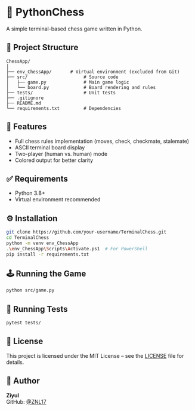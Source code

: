 # 🧠 PythonChess

A simple terminal-based chess game written in Python.

## 📁 Project Structure

```
ChessApp/
│
├── env_ChessApp/       # Virtual environment (excluded from Git)
├── src/                     # Source code
│   ├── game.py              # Main game logic
│   └── board.py             # Board rendering and rules
├── tests/                   # Unit tests
├── .gitignore
├── README.md
└── requirements.txt         # Dependencies
```

## 🚀 Features

- Full chess rules implementation (moves, check, checkmate, stalemate)
- ASCII terminal board display
- Two-player (human vs. human) mode
- Colored output for better clarity

## ✅ Requirements

- Python 3.8+
- Virtual environment recommended

## ⚙️ Installation

```bash
git clone https://github.com/your-username/TerminalChess.git
cd TerminalChess
python -m venv env_ChessApp
.\env_ChessApp\Scripts\Activate.ps1  # For PowerShell
pip install -r requirements.txt
```

## 🕹️ Running the Game

```bash
python src/game.py
```

## 🧪 Running Tests

```bash
pytest tests/
```

## 📄 License

This project is licensed under the MIT License – see the [LICENSE](LICENSE) file for details.

## 🙋 Author

**Ziyul**  
GitHub: [@ZNL17](https://github.com/ZNL17)
